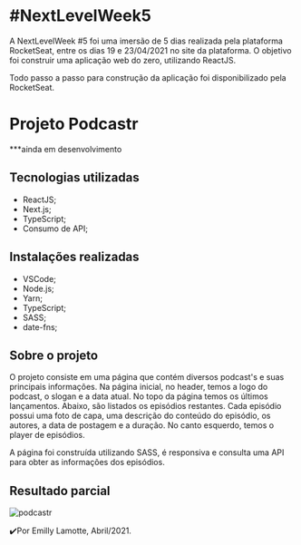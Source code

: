 # #NextLevelWeek5

A NextLevelWeek #5 foi uma imersão de 5 dias realizada pela plataforma RocketSeat, entre os dias 19 e 23/04/2021 no site da plataforma. O objetivo foi construir uma aplicação web do zero, utilizando ReactJS.

Todo passo a passo para construção da aplicação foi disponibilizado pela RocketSeat.

# Projeto Podcastr

***ainda em desenvolvimento

## Tecnologias utilizadas

- ReactJS;
- Next.js;
- TypeScript;
- Consumo de API;

## Instalações realizadas

- VSCode;
- Node.js;
- Yarn;
- TypeScript;
- SASS;
- date-fns;

## Sobre o projeto

O projeto consiste em uma página que contém diversos podcast's e suas principais informações. Na página inicial, no header, temos a logo do podcast, o slogan e a data atual. No topo da página temos os últimos lançamentos. Abaixo, são listados os episódios restantes. Cada episódio possui uma foto de capa, uma descrição do conteúdo do episódio, os autores, a data de postagem e a duração. No canto esquerdo, temos o player de episódios.

A página foi construída utilizando SASS, é responsiva e consulta uma API para obter as informações dos episódios.

## Resultado parcial
![podcastr](https://user-images.githubusercontent.com/79487290/116012129-0b507d80-a5ff-11eb-8ab3-b276a8538d3a.PNG)


✔️Por Emilly Lamotte, Abril/2021.
